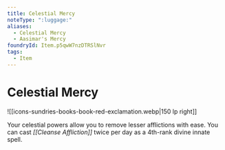 ```yaml
---
title: Celestial Mercy
noteType: ":luggage:"
aliases:
  - Celestial Mercy
  - Aasimar's Mercy
foundryId: Item.p5qwW7nzDTRSlNvr
tags:
  - Item
---
```


# Celestial Mercy
![[icons-sundries-books-book-red-exclamation.webp|150 lp right]]

Your celestial powers allow you to remove lesser afflictions with ease. You can cast _[[Cleanse Affliction]]_ twice per day as a 4th-rank divine innate spell.
